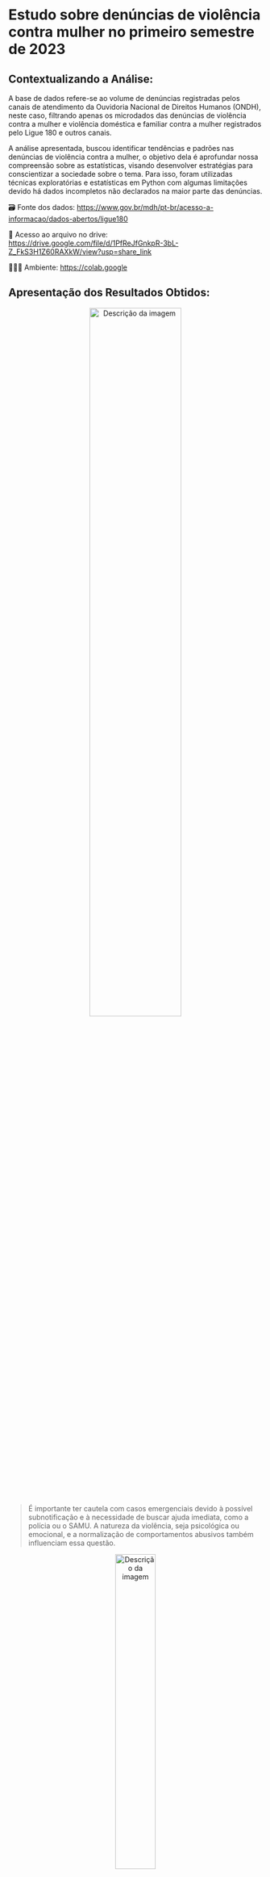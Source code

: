 # Estudo sobre denúncias de violência contra mulher no primeiro semestre de 2023

## Contextualizando a Análise:

A base de dados refere-se ao volume de denúncias registradas pelos canais de atendimento da Ouvidoria Nacional de Direitos Humanos (ONDH), neste caso, filtrando apenas os microdados das denúncias de violência contra a mulher e violência doméstica e familiar contra a mulher registrados pelo Ligue 180 e outros canais.

A análise apresentada, buscou identificar tendências e padrões nas denúncias de violência contra a mulher, o objetivo dela é aprofundar nossa compreensão sobre as estatísticas, visando desenvolver estratégias para conscientizar a sociedade sobre o tema. Para isso, foram utilizadas técnicas exploratórias e estatísticas em Python com algumas limitações devido há dados incompletos não declarados na maior parte das denúncias.


🗃️ Fonte dos dados: https://www.gov.br/mdh/pt-br/acesso-a-informacao/dados-abertos/ligue180

📁 Acesso ao arquivo no drive: https://drive.google.com/file/d/1PfReJfGnkpR-3bL-Z_FkS3H1Z60RAXkW/view?usp=share_link

👩🏽‍💻 Ambiente: https://colab.google


## Apresentação dos Resultados Obtidos:

<div align="center">
 <img src="https://github.com/GabiiKatherin/ViolenciaContraMulher2023/assets/71796509/ab83929f-c7e5-4174-afc7-b8c157bf3772" width="60%" alt="Descrição da imagem"><br><br>
 </div>  
 
> É importante ter cautela com casos emergenciais devido à possível subnotificação e à necessidade de buscar ajuda imediata, como a polícia ou o SAMU. A natureza da violência, seja psicológica ou emocional, e a normalização de comportamentos abusivos também influenciam essa questão.

<div align="center">
 <img src="https://github.com/GabiiKatherin/ViolenciaContraMulher2023/assets/71796509/ebbd7270-5bdb-4bed-984e-4ddaa48bda83" width="40%" alt="Descrição da imagem"><br><br>
 </div>
   
> Terceiros podem notar sinais como barulhos, hematomas ou mudanças comportamentais, contribuindo para uma perspectiva mais objetiva da situação, mesmo residindo no mesmo local ou tendo vínculo familiar.

<div align="center">
 <img src="https://github.com/GabiiKatherin/ViolenciaContraMulher2023/assets/71796509/6d26609e-8cda-443c-949f-c30f15a52a9c" width="40%" alt="Descrição da imagem"><br><br>
 </div>
   
> O telefone é o principal canal de denúncias, mas o WhatsApp, por exemplo, usado por 96,4% da população brasileira, poderia ser mais explorado para denúncias através de campanhas de conscientização.Assim como outros canais.


<div align="center">
 <img src="https://github.com/GabiiKatherin/ViolenciaContraMulher2023/assets/71796509/af991370-69a0-4933-95b1-dae57046d27a" width="60%" alt="Descrição da imagem"><br><br>
 </div>
   
> A proximidade entre vítima e suspeito pode dificultar o acesso aos canais de denúncia ou até mesmo impedir emocionalmente a vítima de lidar com a situação. Adicionalmente, quase 30% dos casos ocorrem na residência da vítima, enquanto a internet também se torna um cenário comum para denúncias, impulsionado pela expansão dos meios de comunicação.

<div align="center">
 <img src="https://github.com/GabiiKatherin/ViolenciaContraMulher2023/assets/71796509/d8a0fa01-5a1a-417a-bfe4-3a5fe17d84f0" width="50%" alt="Descrição da imagem"><br><br>
 </div>
   
> As vítimas permanecem em contato com o agressor, mesmo após a ocorrência do crime, possivelmente pela relação que estabelecem e pelo ambiente onde ocorrem os fatos. Pesquisas indicam que a maioria das mulheres não denuncia violência sequer para membros da própria família e se questionam sobre o que ocorrerá com elas após denunciar, caso o façam.

<div align="center">
 <img src="https://github.com/GabiiKatherin/ViolenciaContraMulher2023/assets/71796509/042b3eb8-ae16-48e0-aa81-29b788a17acb" width="60%" alt="Descrição da imagem"><br><br>
 </div>
   
> A discriminação por idade é a mais reportada, seugerindo uma vulnerabilidade de mulheres em certas faixas etárias ou da diferença de faixa etária entre ela e o suspeito. Esses dados evidenciam a complexidade e a variedade das motivações por trás da violência contra mulheres, necessitando de respostas sociais, econômicas e culturais específicas para cada tipo de violência identificada.
> Inclusive, há espaço para uma análise aprofundada em relação às motivações, pois estas foram agrupadas neste dataset para melhor visualização no formato de gráfico.

<div align="center">
 <img src="https://github.com/GabiiKatherin/ViolenciaContraMulher2023/assets/71796509/3d1c31fd-1c5f-4d9d-aadb-40cf186b8687" width="50%" alt="Descrição da imagem"><br><br>
  <img src="https://github.com/GabiiKatherin/ViolenciaContraMulher2023/assets/71796509/fb3f65ed-c674-45a1-a4bf-d7c88b0a88f6" width="50%" alt="Descrição da imagem"><br><br>
 </div>
 
> Seguimos considerando um recorte, alguns dados não foram relevados pelas vítimas, o que pode contribuir para a ausência de dados de raça/cor. Estruturalmente, podem ser levantadas algumsa interpretações sobre esses dados, porém, seria válido um estudo mais amplo, cruzando outras bases de dados, como o segundo semestre do mesmo ano para comparações.
> Além disso, muitas mulheres não denunciam a violência que sofrem por não saberem que são vítimas de violência, ou por não terem acesso à uma rede de apoio ou recursos após efetuar a denúncia, além de possíveis pressões familiares, culturais, religiosas, entre outras.

<div align="center">
 <img src="https://github.com/GabiiKatherin/ViolenciaContraMulher2023/assets/71796509/3592dafc-128a-4b67-a742-19ead5f65889" width="30%" alt="Descrição da imagem"><br><br>
</div>

> A intervenção de terceiros, já levantava a hipótese da vítima permanecer em contato com o suspeito por algum tempo, e o dado de que mais de 70% das denúncias, afirmam que as violências ocorrem diariamente, só reforça a subnotificação.
> Mesmo com recortes semanal, mensal, ocasionalmente e única ocorrência, a maioria das vítimas sofre violência diária. Infelizmente, esse percentual reforça ainda mais o quanto a permanência da vítima no local da violação influencia em seu sofrimento, mantendo-a à mercê do suspeito.

<div align="center">
 <img src="https://github.com/GabiiKatherin/ViolenciaContraMulher2023/assets/71796509/64560021-0c19-4451-8841-3fd0279bfde2" width="50%" alt="Descrição da imagem"><br><br>
</div>

> Os dados indicam que muitas vítimas de violência contra a mulher demoram para efetuar a denúncia, mantém contato com o suspeito da violação, sofrem violações diariamente e de várias naturezas e, necessitam da intervenção de um terceiro. Porém, questões sociais como falta de estrutura familiar, rede de apoio, recursos financeiros e estigmas podem desencorajar as vítimas, por isso, trabalhos como ONGs, canais de denúncias, centros de apoio, delegacias especializadas e até figuras influentes na mídia podem contribuir para que vítimas se sintam apoiadas e encorajadas à desvincular-se de situações de violência e suspeitos sejam investigados.
Uma sociedade que possui uma cultura de pesquisa, produz dados de maneira cidadã e vê esses dados serem levados em consideração em políticas públicas, compreende a impotância do senso de colaboração.


